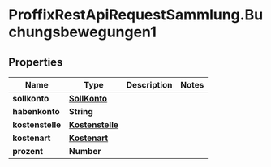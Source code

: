 # ProffixRestApiRequestSammlung.Buchungsbewegungen1

## Properties
Name | Type | Description | Notes
------------ | ------------- | ------------- | -------------
**sollkonto** | [**SollKonto**](SollKonto.md) |  | 
**habenkonto** | **String** |  | 
**kostenstelle** | [**Kostenstelle**](Kostenstelle.md) |  | 
**kostenart** | [**Kostenart**](Kostenart.md) |  | 
**prozent** | **Number** |  | 


